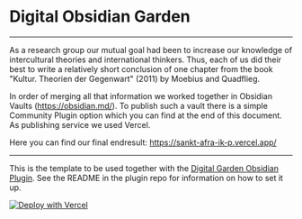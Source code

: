 # Digital Obsidian Garden
---

As a research group our mutual goal had been to increase our knowledge of intercultural theories and international thinkers.
Thus, each of us did their best to write a relatively short conclusion of one chapter from the book "Kultur. Theorien der Gegenwart" (2011) by Moebius and Quadflieg.

In order of merging all that information we worked together in Obsidian Vaults (https://obsidian.md/). To publish such a vault there is a simple Community Plugin option which you can find at the end of this document. As publishing service we used Vercel.

Here you can find our final endresult: https://sankt-afra-ik-p.vercel.app/

---
This is the template to be used together with the [Digital Garden Obsidian Plugin](https://github.com/oleeskild/Obsidian-Digital-Garden). 
See the README in the plugin repo for information on how to set it up.

[![Deploy with Vercel](https://vercel.com/button)](https://vercel.com/new/clone?repository-url=https://github.com/oleeskild/digitalgarden)
